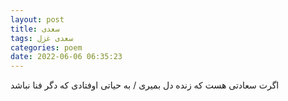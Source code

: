 ```yaml
---
layout: post
title: سعدی
tags: سعدی غزل
categories: poem
date: 2022-06-06 06:35:23
---
```


اگرت سعادتی هست که زنده دل بمیری / به حیاتی اوفتادی که دگر فنا نباشد
